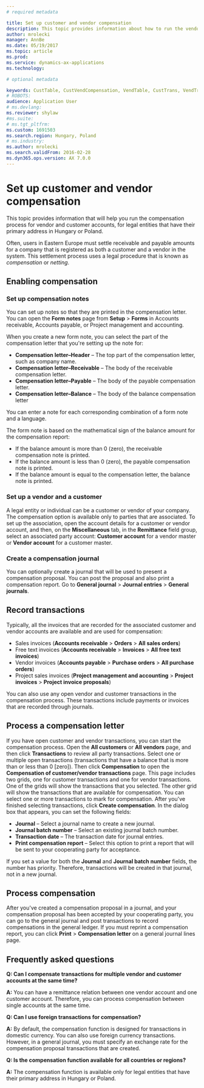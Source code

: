 ```yaml
---
# required metadata

title: Set up customer and vendor compensation
description: This topic provides information about how to run the vendor and customer account compensation process for legal entities that have their primary address in Hungary or Poland.
author: mrolecki
manager: AnnBe
ms.date: 05/19/2017
ms.topic: article
ms.prod: 
ms.service: dynamics-ax-applications
ms.technology: 

# optional metadata

keywords: CustTable, CustVendCompensation, VendTable, CustTrans, VendTrans
# ROBOTS: 
audience: Application User
# ms.devlang: 
ms.reviewer: shylaw
#ms.suite: 
# ms.tgt_pltfrm: 
ms.custom: 1691503
ms.search.region: Hungary, Poland
# ms.industry: 
ms.author: mrolecki
ms.search.validFrom: 2016-02-28
ms.dyn365.ops.version: AX 7.0.0
---
```


# Set up customer and vendor compensation
This topic provides information that will help you run the compensation process for vendor and customer accounts, for legal entities that have their primary address in Hungary or Poland.

Often, users in Eastern Europe must settle receivable and payable amounts for a company that is registered as both a customer and a vendor in the system. This settlement process uses a legal procedure that is known as *compensation* or *netting*. 

## Enabling compensation

### Set up compensation notes
You can set up notes so that they are printed in the compensation letter. You can open the **Form notes** page from **Setup** > **Forms** in Accounts receivable, Accounts payable, or Project management and accounting.

When you create a new form note, you can select the part of the compensation letter that you're setting up the note for:

 - **Compensation letter–Header** – The top part of the compensation letter, such as company name.
 - **Compensation letter–Receivable** – The body of the receivable compensation letter.
 - **Compensation letter–Payable** – The body of the payable compensation letter.
 - **Compensation letter–Balance** – The body of the balance compensation letter

You can enter a note for each corresponding combination of a form note and a language.

The form note is based on the mathematical sign of the balance amount for the compensation report:

- If the balance amount is more than 0 (zero), the receivable compensation note is printed.
- If the balance amount is less than 0 (zero), the payable compensation note is printed.
- If the balance amount is equal to the compensation letter, the balance note is printed.

### Set up a vendor and a customer
A legal entity or individual can be a customer or vendor of your company. The compensation option is available only to parties that are associated. To set up the association, open the account details for a customer or vendor account, and then, on the **Miscellaneous** tab, in the **Remittance** field group, select an associated party account: **Customer account** for a vendor master or **Vendor account** for a customer master.

### Create a compensation journal
You can optionally create a journal that will be used to present a compensation proposal. You can post the proposal and also print a compensation report. Go to **General journal** > **Journal entries** > **General journals**.

## Record transactions
Typically, all the invoices that are recorded for the associated customer and vendor accounts are available and are used for compensation: 

 - Sales invoices (**Accounts receivable** > **Orders** > **All sales orders**)
 - Free text invoices (**Accounts receivable** > **Invoices** > **All free text invoices**)
 - Vendor invoices (**Accounts payable** > **Purchase orders** > **All purchase orders**)
 - Project sales invoices (**Project management and accounting** > **Project invoices** > **Project invoice proposals**)

You can also use any open vendor and customer transactions in the compensation process. These transactions include payments or invoices that are recorded through journals. 

## Process a compensation letter
If you have open customer and vendor transactions, you can start the compensation process. Open the **All customers** or **All vendors** page, and then click **Transactions** to review all party transactions. Select one or multiple open transactions (transactions that have a balance that is more than or less than 0 [zero]). Then click **Compensation** to open the **Compensation of customer/vendor transactions** page. This page includes two grids, one for customer transactions and one for vendor transactions. One of the grids will show the transactions that you selected. The other grid will show the transactions that are available for compensation. You can select one or more transactions to mark for compensation. After you've finished selecting transactions, click **Create compensation**. In the dialog box that appears, you can set the following fields:

 - **Journal** – Select a journal name to create a new journal.
 - **Journal batch number** – Select an existing journal batch number.
 - **Transaction date** – The transaction date for journal entries.
 - **Print compensation report** – Select this option to print a report that will be sent to your cooperating party for acceptance.

If you set a value for both the **Journal** and **Journal batch number** fields, the number has priority. Therefore, transactions will be created in that journal, not in a new journal.

## Process compensation
After you've created a compensation proposal in a journal, and your compensation proposal has been accepted by your cooperating party, you can go to the general journal and post transactions to record compensations in the general ledger. If you must reprint a compensation report, you can click **Print** > **Compensation letter** on a general journal lines page.


## Frequently asked questions
**Q: Can I compensate transactions for multiple vendor and customer accounts at the same time?**

**A:** You can have a remittance relation between one vendor account and one customer account. Therefore, you can process compensation between single accounts at the same time.

**Q: Can I use foreign transactions for compensation?**

**A:** By default, the compensation function is designed for transactions in domestic currency. You can also use foreign currency transactions. However, in a general journal, you must specify an exchange rate for the compensation proposal transactions that are created.

**Q: Is the compensation function available for all countries or regions?**

**A:** The compensation function is available only for legal entities that have their primary address in Hungary or Poland.
